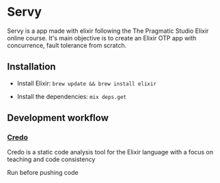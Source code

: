# Servy

Servy is a app made with elixir following the The Pragmatic Studio Elixir online
course. It's main objective is to create an Elixir OTP app with concurrence, 
fault tolerance from scratch.

## Installation
- Install Elixir:
`brew update && brew install elixir`

- Install the dependencies:
`mix deps.get`


## Development workflow

### [Credo](https://github.com/rrrene/credo)
Credo is a static code analysis tool for the Elixir language with a focus on 
teaching and code consistency

Run before pushing code


